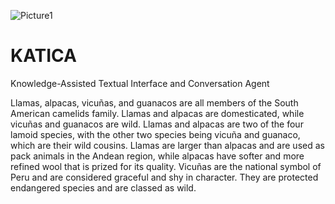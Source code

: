 ![Picture1](https://github.com/Bambika69/KATICA/assets/75277064/9f5572c3-8e38-404a-ad17-70776ea12c4e)

# KATICA
Knowledge-Assisted Textual Interface and Conversation Agent

Llamas, alpacas, vicuñas, and guanacos are all members of the South American camelids family. Llamas and alpacas are domesticated, while vicuñas and guanacos are wild. Llamas and alpacas are two of the four lamoid species, with the other two species being vicuña and guanaco, which are their wild cousins. Llamas are larger than alpacas and are used as pack animals in the Andean region, while alpacas have softer and more refined wool that is prized for its quality. Vicuñas are the national symbol of Peru and are considered graceful and shy in character. They are protected endangered species and are classed as wild.
